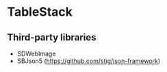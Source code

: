 # TableStack


## Third-party libraries

- SDWebImage
- SBJson5 (https://github.com/stig/json-framework)
